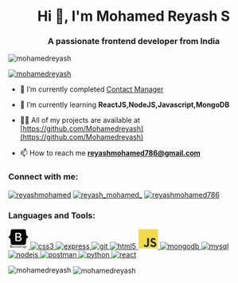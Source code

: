 <h1 align="center">Hi 👋, I'm Mohamed Reyash S</h1>
<h3 align="center">A passionate frontend developer from India</h3>

<p align="left"> <img src="https://komarev.com/ghpvc/?username=mohamedreyash&label=Profile%20views&color=0e75b6&style=flat" alt="mohamedreyash" /> </p>

<p align="left"> <a href="https://github.com/ryo-ma/github-profile-trophy"><img src="https://github-profile-trophy.vercel.app/?username=mohamedreyash" alt="mohamedreyash" /></a> </p>

- 🔭 I’m currently completed [Contact Manager](https://contact-manager-site.onrender.com/)

- 🌱 I’m currently learning **ReactJS,NodeJS,Javascript,MongoDB**

- 👨‍💻 All of my projects are available at [https://github.com/Mohamedreyash](https://github.com/Mohamedreyash)

- 📫 How to reach me **reyashmohamed786@gmail.com**

<h3 align="left">Connect with me:</h3>
<p align="left">
<a href="https://twitter.com/reyashmohamed" target="blank"><img align="center" src="https://www.vectorlogo.zone/logos/twitter/twitter-tile.svg" alt="reyashmohamed" height="30" width="40" /></a>
<a href="https://instagram.com/reyash_mohamed_" target="blank"><img align="center" src="https://www.vectorlogo.zone/logos/instagram/instagram-icon.svg" alt="reyash_mohamed_" height="30" width="40" /></a>
<a href="https://www.hackerrank.com/reyashmohamed786" target="blank"><img align="center" src="https://raw.githubusercontent.com/rahuldkjain/github-profile-readme-generator/master/src/images/icons/Social/hackerrank.svg" alt="reyashmohamed786" height="30" width="40" /></a>
</p>

<h3 align="left">Languages and Tools:</h3>
<p align="left"> <a href="https://getbootstrap.com" target="_blank" rel="noreferrer"> <img src="https://raw.githubusercontent.com/devicons/devicon/master/icons/bootstrap/bootstrap-plain-wordmark.svg" alt="bootstrap" width="40" height="40"/> </a> <a href="https://www.w3schools.com/css/" target="_blank" rel="noreferrer"> <img src="https://www.vectorlogo.zone/logos/w3_css/w3_css-icon.svg" alt="css3" width="40" height="40"/> </a> <a href="https://expressjs.com" target="_blank" rel="noreferrer"> <img src="https://www.vectorlogo.zone/logos/expressjs/expressjs-icon.svg" alt="express" width="40" height="40"/> </a> <a href="https://git-scm.com/" target="_blank" rel="noreferrer"> <img src="https://www.vectorlogo.zone/logos/git-scm/git-scm-icon.svg" alt="git" width="40" height="40"/> </a> <a href="https://www.w3.org/html/" target="_blank" rel="noreferrer"> <img src="https://www.vectorlogo.zone/logos/w3_html5/w3_html5-icon.svg" alt="html5" width="40" height="40"/> </a> <a href="https://developer.mozilla.org/en-US/docs/Web/JavaScript" target="_blank" rel="noreferrer"> <img src="https://raw.githubusercontent.com/devicons/devicon/master/icons/javascript/javascript-original.svg" alt="javascript" width="40" height="40"/> </a> <a href="https://www.mongodb.com/" target="_blank" rel="noreferrer"> <img src="https://www.vectorlogo.zone/logos/mongodb/mongodb-icon.svg" alt="mongodb" width="40" height="40"/> </a> <a href="https://www.mysql.com/" target="_blank" rel="noreferrer"> <img src="https://www.vectorlogo.zone/logos/mysql/mysql-icon.svg" alt="mysql" width="40" height="40"/> </a> <a href="https://nodejs.org" target="_blank" rel="noreferrer"> <img src="https://www.vectorlogo.zone/logos/nodejs/nodejs-icon.svg" alt="nodejs" width="40" height="40"/> </a> <a href="https://postman.com" target="_blank" rel="noreferrer"> <img src="https://www.vectorlogo.zone/logos/getpostman/getpostman-icon.svg" alt="postman" width="40" height="40"/> </a> <a href="https://www.python.org" target="_blank" rel="noreferrer"> <img src="https://www.vectorlogo.zone/logos/python/python-icon.svg" alt="python" width="40" height="40"/> </a> <a href="https://reactjs.org/" target="_blank" rel="noreferrer"> <img src="https://www.vectorlogo.zone/logos/reactjs/reactjs-icon.svg" alt="react" width="40" height="40"/> </a> </p>

<p><img align="left" src="https://github-readme-stats.vercel.app/api/top-langs?username=mohamedreyash&show_icons=true&locale=en&layout=compact" alt="mohamedreyash" /></p>

<p>&nbsp;<img align="center" src="https://github-readme-stats.vercel.app/api?username=mohamedreyash&show_icons=true&locale=en" alt="mohamedreyash" /></p>


